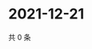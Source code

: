 # 2021-12-21

共 0 条

<!-- BEGIN WEIBO -->
<!-- 最后更新时间 Tue Dec 21 2021 19:00:54 GMT+0800 (China Standard Time) -->

<!-- END WEIBO -->
